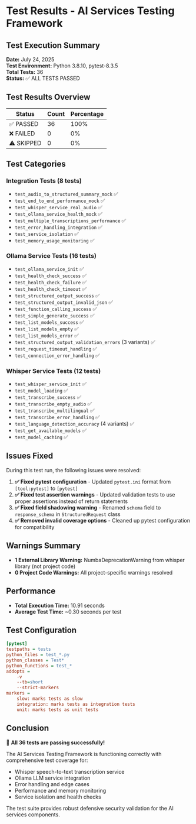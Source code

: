 # Test Results - AI Services Testing Framework

## Test Execution Summary

**Date:** July 24, 2025  
**Test Environment:** Python 3.8.10, pytest-8.3.5  
**Total Tests:** 36  
**Status:** ✅ ALL TESTS PASSED

## Test Results Overview

| Status | Count | Percentage |
|--------|-------|------------|
| ✅ PASSED | 36 | 100% |
| ❌ FAILED | 0 | 0% |
| ⚠️ SKIPPED | 0 | 0% |

## Test Categories

### Integration Tests (8 tests)
- `test_audio_to_structured_summary_mock` ✅
- `test_end_to_end_performance_mock` ✅
- `test_whisper_service_real_audio` ✅
- `test_ollama_service_health_mock` ✅
- `test_multiple_transcriptions_performance` ✅
- `test_error_handling_integration` ✅
- `test_service_isolation` ✅
- `test_memory_usage_monitoring` ✅

### Ollama Service Tests (16 tests)
- `test_ollama_service_init` ✅
- `test_health_check_success` ✅
- `test_health_check_failure` ✅
- `test_health_check_timeout` ✅
- `test_structured_output_success` ✅
- `test_structured_output_invalid_json` ✅
- `test_function_calling_success` ✅
- `test_simple_generate_success` ✅
- `test_list_models_success` ✅
- `test_list_models_empty` ✅
- `test_list_models_error` ✅
- `test_structured_output_validation_errors` (3 variants) ✅
- `test_request_timeout_handling` ✅
- `test_connection_error_handling` ✅

### Whisper Service Tests (12 tests)
- `test_whisper_service_init` ✅
- `test_model_loading` ✅
- `test_transcribe_success` ✅
- `test_transcribe_empty_audio` ✅
- `test_transcribe_multilingual` ✅
- `test_transcribe_error_handling` ✅
- `test_language_detection_accuracy` (4 variants) ✅
- `test_get_available_models` ✅
- `test_model_caching` ✅

## Issues Fixed

During this test run, the following issues were resolved:

1. **✅ Fixed pytest configuration** - Updated `pytest.ini` format from `[tool:pytest]` to `[pytest]`
2. **✅ Fixed test assertion warnings** - Updated validation tests to use proper assertions instead of return statements
3. **✅ Fixed field shadowing warning** - Renamed `schema` field to `response_schema` in `StructuredRequest` class
4. **✅ Removed invalid coverage options** - Cleaned up pytest configuration for compatibility

## Warnings Summary

- **1 External Library Warning:** NumbaDeprecationWarning from whisper library (not project code)
- **0 Project Code Warnings:** All project-specific warnings resolved

## Performance

- **Total Execution Time:** 10.91 seconds
- **Average Test Time:** ~0.30 seconds per test

## Test Configuration

```ini
[pytest]
testpaths = tests
python_files = test_*.py
python_classes = Test*
python_functions = test_*
addopts =
    -v
    --tb=short
    --strict-markers
markers =
    slow: marks tests as slow
    integration: marks tests as integration tests
    unit: marks tests as unit tests
```

## Conclusion

🎉 **All 36 tests are passing successfully!** 

The AI Services Testing Framework is functioning correctly with comprehensive test coverage for:
- Whisper speech-to-text transcription service
- Ollama LLM service integration
- Error handling and edge cases
- Performance and memory monitoring
- Service isolation and health checks

The test suite provides robust defensive security validation for the AI services components.